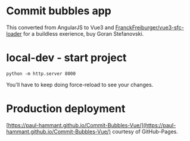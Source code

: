 # Commit bubbles app

This converted from AngularJS to Vue3 and [FranckFreiburger/vue3-sfc-loader](https://github.com/FranckFreiburger/vue3-sfc-loader) for a buildless exerience, buy Goran Stefanovski.

# local-dev - start project

```
python -m http.server 8000
```
You'll have to keep doing force-reload to see your changes.

# Production deployment 

[https://paul-hammant.github.io/Commit-Bubbles-Vue/](https://paul-hammant.github.io/Commit-Bubbles-Vue/) courtesy of GitHub-Pages.
